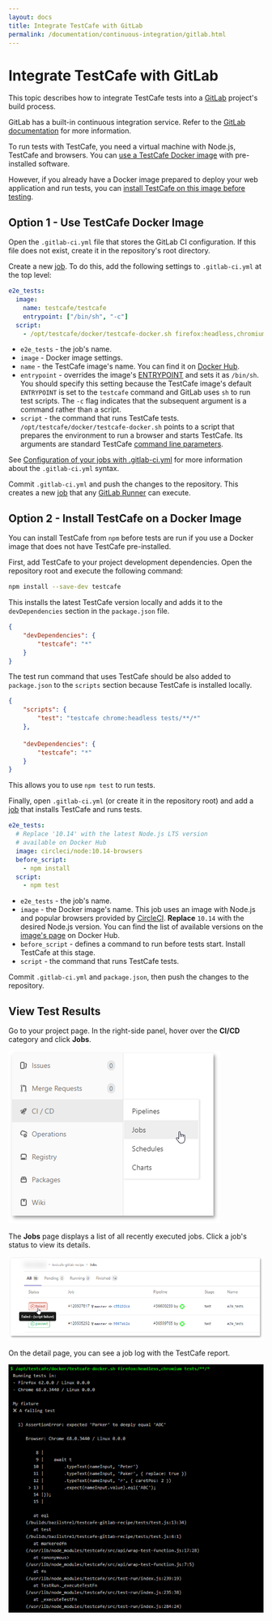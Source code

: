 ```yaml
---
layout: docs
title: Integrate TestCafe with GitLab
permalink: /documentation/continuous-integration/gitlab.html
---
```

# Integrate TestCafe with GitLab

This topic describes how to integrate TestCafe tests into a [GitLab](https://gitlab.com) project's build process.

GitLab has a built-in continuous integration service. Refer to the [GitLab documentation](https://docs.gitlab.com/ee/ci/quick_start/README.html) for more information.

To run tests with TestCafe, you need a virtual machine with Node.js, TestCafe and browsers. You can [use a TestCafe Docker image](#option-1---use-testcafe-docker-image) with pre-installed software.

However, if you already have a Docker image prepared to deploy your web application and run tests, you can [install TestCafe on this image before testing](#option-2---install-testcafe-on-a-docker-image).

## Option 1 - Use TestCafe Docker Image

Open the `.gitlab-ci.yml` file that stores the GitLab CI configuration. If this file does not exist, create it in the repository's root directory.

Create a new [job](https://docs.gitlab.com/ee/ci/pipelines.html#jobs). To do this, add the following settings to `.gitlab-ci.yml` at the top level:

```yaml
e2e_tests:
  image:
    name: testcafe/testcafe
    entrypoint: ["/bin/sh", "-c"]
  script:
    - /opt/testcafe/docker/testcafe-docker.sh firefox:headless,chromium tests/**/*
```

* `e2e_tests` - the job's name.
* `image` - Docker image settings.
* `name` - the TestCafe image's name. You can find it on [Docker Hub](https://hub.docker.com/r/testcafe/testcafe/).
* `entrypoint` - overrides the image's [ENTRYPOINT](https://docs.docker.com/glossary/?term=ENTRYPOINT) and sets it as `/bin/sh`. You should specify this setting because the TestCafe image's default `ENTRYPOINT` is set to the `testcafe` command and GitLab uses `sh` to run test scripts. The `-c` flag indicates that the subsequent argument is a command rather than a script.
* `script` - the command that runs TestCafe tests. `/opt/testcafe/docker/testcafe-docker.sh` points to a script that prepares the environment to run a browser and starts TestCafe. Its arguments are standard TestCafe [command line parameters](../using-testcafe/command-line-interface.md).

See [Configuration of your jobs with .gitlab-ci.yml](https://docs.gitlab.com/ee/ci/yaml/README.html) for more information about the `.gitlab-ci.yml` syntax.

Commit `.gitlab-ci.yml` and push the changes to the repository. This creates a new [job](https://docs.gitlab.com/ee/ci/pipelines.html#jobs) that any [GitLab Runner](https://docs.gitlab.com/ee/ci/runners/README.html) can execute.

## Option 2 - Install TestCafe on a Docker Image

You can install TestCafe from `npm` before tests are run if you use a Docker image that does not have TestCafe pre-installed.

First, add TestCafe to your project development dependencies. Open the repository root and execute the following command:

```sh
npm install --save-dev testcafe
```

This installs the latest TestCafe version locally and adds it to the `devDependencies` section in the `package.json` file.

```json
{
    "devDependencies": {
        "testcafe": "*"
    }
}
```

The test run command that uses TestCafe should be also added to `package.json` to the `scripts` section because TestCafe is installed locally.

```json
{
    "scripts": {
        "test": "testcafe chrome:headless tests/**/*"
    },

    "devDependencies": {
        "testcafe": "*"
    }
}
```

This allows you to use `npm test` to run tests.

Finally, open `.gitlab-ci.yml` (or create it in the repository root) and add a [job](https://docs.gitlab.com/ee/ci/pipelines.html#jobs) that installs TestCafe and runs tests.

```yaml
e2e_tests:
  # Replace '10.14' with the latest Node.js LTS version
  # available on Docker Hub
  image: circleci/node:10.14-browsers
  before_script:
    - npm install
  script:
    - npm test
```

* `e2e_tests` - the job's name.
* `image` - the Docker image's name. This job uses an image with Node.js and popular browsers provided by [CircleCI](https://circleci.com/). **Replace** `10.14` with the desired Node.js version. You can find the list of available versions on the [image's page](https://hub.docker.com/r/circleci/node/tags/) on Docker Hub.
* `before_script` - defines a command to run before tests start. Install TestCafe at this stage.
* `script` - the command that runs TestCafe tests.

Commit `.gitlab-ci.yml` and `package.json`, then push the changes to the repository.

## View Test Results

Go to your project page. In the right-side panel, hover over the **CI/CD** category and click **Jobs**.

![GitLab Project - Go to Jobs](../../images/gitlab/select-jobs.png)

The **Jobs** page displays a list of all recently executed jobs. Click a job's status to view its details.

![GitLab Project - View Job List](../../images/gitlab/select-a-failing-job.png)

On the detail page, you can see a job log with the TestCafe report.

![GitLab Project - View Job Details](../../images/gitlab/job-log.png)
